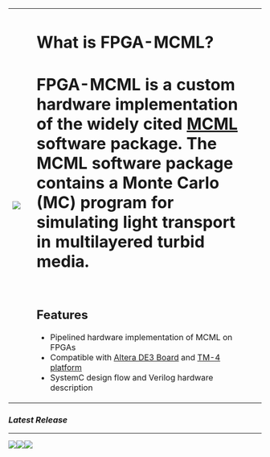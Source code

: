 <table>
<tr>
<td><a href='http://code.google.com/p/fpga-mcml/wiki/GettingStarted'><img src='https://fpga-mcml.googlecode.com/svn/wiki/images/tm4.jpg' /></a>           <td /> <td>
<h1>What is FPGA-MCML?<h1 />
FPGA-MCML is a custom hardware implementation of the widely cited <a href='http://omlc.ogi.edu/software/mc/'>MCML</a> software package.  The MCML software package contains a Monte Carlo (MC) program for simulating light transport in multilayered turbid media.<br>
<br>
<h2>Features</h2>
<ul><li>Pipelined hardware implementation of MCML on FPGAs<br>
</li><li>Compatible with <a href='http://www.terasic.com.tw/cgi-bin/page/archive.pl?Language=English&No=260'>Altera DE3 Board</a> and <a href='http://www.eecg.toronto.edu/~tm4/'>TM-4 platform</a>
</li><li>SystemC design flow and Verilog hardware description</li></ul>

<td />
<tr />
<table />

<h3><i>Latest Release</i></h3>
<hr />
<a href='http://code.google.com/p/fpga-mcml/wiki/GettingStarted'><img src='https://fpga-mcml.googlecode.com/svn/wiki/images/gettingstarted_button.png' /></a>
<a href='http://code.google.com/p/gpumcml'><img src='https://gpumcml.googlecode.com/svn/wiki/images/download_button.png' /></a> <a href='http://code.google.com/p/gpu3d'><img src='https://gpumcml.googlecode.com/svn/wiki/images/download.png' /></a>